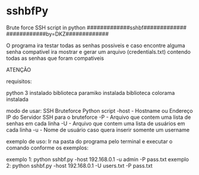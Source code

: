 # sshbfPy
Brute force SSH script in python
#############sshbf#############
############by=DKZ#############

O programa ira testar todas as senhas possiveis e caso encontre alguma senha compativel ira mostrar e gerar um arquivo (credentials.txt) contendo todas as senhas que foram compativeis

ATENÇÃO

requisitos:

python 3 instalado
biblioteca paramiko instalada
biblioteca colorama instalada

modo de usar:
SSH Bruteforce Python script
-host - Hostname ou Endereço IP do Servidor SSH para o bruteforce
-P - Arquivo que contem uma lista de senhas em cada linha
-U - Arquivo que contem uma lista de usuários em cada linha
-u - Nome de usuário caso quera inserir somente um username

exemplo de uso:
Ir na pasta do programa pelo terminal e executar o comando conforme os exemplos:

   exemplo 1: python sshbf.py -host 192.168.0.1 -u admin -P pass.txt
   exemplo 2: python sshbf.py -host 192.168.0.1 -U users.txt -P pass.txt
